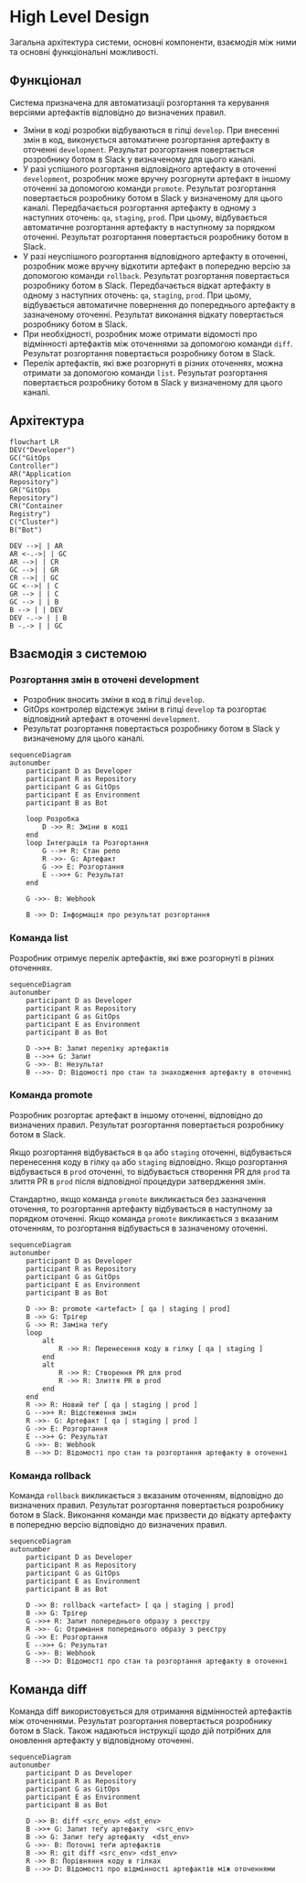 # High Level Design

Загальна архітектура системи, основні компоненти, взаємодія між ними та основні функціональні можливості.

## Функціонал

Система призначена для автоматизації розгортання та керування версіями артефактів відповідно до визначених правил.

- Зміни в коді розробки відбуваються в гілці `develop`. При внесенні змін в код, виконується автоматичне розгортання артефакту в оточенні `development`. Результат розгортання повертається розробнику ботом в Slack у визначеному для цього каналі.
- У разі успішного розгортання відповідного артефакту в оточенні `development`, розробник може вручну розгорнути артефакт в іншому оточенні за допомогою команди `promote`. Результат розгортання повертається розробнику ботом в Slack у визначеному для цього каналі. Передбачається розгортання артефакту в одному з наступних оточень: `qa`, `staging`, `prod`. При цьому, відбувається автоматичне розгортання артефакту в наступному за порядком оточенні. Результат розгортання повертається розробнику ботом в Slack.
- У разі неуспішного розгортання відповідного артефакту в оточенні, розробник може вручну відкотити артефакт в попередню версію за допомогою команди `rollback`. Результат розгортання повертається розробнику ботом в Slack. Передбачається відкат артефакту в одному з наступних оточень: `qa`, `staging`, `prod`. При цьому, відбувається автоматичне повернення до попереднього артефакту в зазначеному оточенні. Результат виконання відкату повертається розробнику ботом в Slack.
- При необхідності, розробник може отримати відомості про відмінності артефактів між оточеннями за допомогою команди `diff`. Результат розгортання повертається розробнику ботом в Slack.
- Перелік артефактів, які вже розгорнуті в різних оточеннях, можна отримати за допомогою команди `list`. Результат розгортання повертається розробнику ботом в Slack у визначеному для цього каналі.

## Архітектура

```mermaid
flowchart LR
DEV("Developer")
GC("GitOps 
Controller")
AR("Application 
Repository")
GR("GitOps 
Repository")
CR("Container 
Registry")
C("Cluster")
B("Bot")

DEV -->| | AR
AR <-.->| | GC
AR -->| | CR
GC -->| | GR
CR -->| | GC
GC <-->| | C
GR --> | | C
GC --> | | B
B --> | | DEV
DEV -.-> | | B
B -.-> | | GC
```

## Взаємодія з системою

### Розгортання змін в оточені development

- Розробник вносить зміни в код в гілці `develop`.
- GitOps контролер відстежує зміни в гілці `develop` та розгортає відповідний артефакт в оточенні `development`.
- Результат розгортання повертається розробнику ботом в Slack у визначеному для цього каналі.

```mermaid
sequenceDiagram
autonumber
    participant D as Developer
    participant R as Repository
    participant G as GitOps
    participant E as Environment
    participant B as Bot

    loop Розробка
        D ->> R: Зміни в коді
    end
    loop Інтеграція та Розгортання
        G -->+ R: Cтан репо
        R ->>- G: Артефакт
        G ->> E: Розгортання
        E -->>+ G: Результат
    end

    G ->>- B: Webhook

    B ->> D: Інформація про результат розгортання
```

### Команда list

Розробник отримує перелік артефактів, які вже розгорнуті в різних оточеннях.

```mermaid
sequenceDiagram
autonumber
    participant D as Developer
    participant R as Repository
    participant G as GitOps
    participant E as Environment
    participant B as Bot

    D ->>+ B: Запит переліку артефактів
    B -->>+ G: Запит
    G ->>- B: Hезультат
    B -->>- D: Відомості про стан та знаходження артефакту в оточенні
```

### Команда promote

Розробник розгортає артефакт в іншому оточенні, відповідно до визначених правил. Результат розгортання повертається розробнику ботом в Slack.

Якщо розгортання відбувається в `qa` або `staging` оточенні, відбувається перенесення коду в гілку `qa` або `staging` відповідно. Якщо розгортання відбувається в `prod` оточенні, то відбувається створення PR для `prod` та злиття PR в `prod` після відповідної процедури затвердження змін.

Стандартно, якщо команда `promote` викликається без зазначення оточення, то розгортання артефакту відбувається в наступному за порядком оточенні. Якщо команда `promote` викликається з вказаним оточенням, то розгортання відбувається в зазначеному оточенні.

```mermaid
sequenceDiagram
autonumber
    participant D as Developer
    participant R as Repository
    participant G as GitOps
    participant E as Environment
    participant B as Bot

    D ->> B: promote <artefact> [ qa | staging | prod]
    B ->> G: Трігер
    G ->> R: Заміна теґу
    loop
        alt
            R ->> R: Перенесення коду в гілку [ qa | staging ]
        end
        alt
            R ->> R: Створення PR для prod
            R ->> R: Злиття PR в prod
        end
    end 
    R ->> R: Новий теґ [ qa | staging | prod ]
    G -->>+ R: Відстеження змін
    R ->>- G: Артефакт [ qa | staging | prod ]
    G ->> E: Розгортання
    E -->>+ G: Результат
    G ->>- B: Webhook
    B -->> D: Відомості про стан та розгортання артефакту в оточенні        
```

### Команда rollback

Команда `rollback` викликається з вказаним оточенням, відповідно до визначених правил. Результат розгортання повертається розробнику ботом в Slack. Виконання команди має призвести до відкату артефакту в попередню версію відповідно до визначених правил.

```mermaid
sequenceDiagram
autonumber
    participant D as Developer
    participant R as Repository
    participant G as GitOps
    participant E as Environment
    participant B as Bot

    D ->> B: rollback <artefact> [ qa | staging | prod]
    B ->> G: Трігер
    G ->>+ R: Запит попереднього образу з реєстру
    R ->>- G: Отримання попереднього образу з реєстру
    G ->> E: Розгортання
    E -->>+ G: Результат
    G ->>- B: Webhook
    B -->> D: Відомості про стан та розгортання артефакту в оточенні        
```

## Команда diff

Команда diff використовується для отримання відмінностей артефактів між оточеннями. Результат розгортання повертається розробнику ботом в Slack. Також надаються інструкції щодо дій потрібних для оновлення артефакту у відповідному оточенні.

```mermaid
sequenceDiagram
autonumber
    participant D as Developer
    participant R as Repository
    participant G as GitOps
    participant E as Environment
    participant B as Bot

    D ->> B: diff <src_env> <dst_env>
    B ->>+ G: Запит теґу артефакту  <src_env>
    B ->> G: Запит теґу артефакту  <dst_env>
    G ->>- B: Поточні теґи артефактів
    B ->> R: git diff <src_env> <dst_env>
    R ->> B: Порівняння коду в гілках
    B -->> D: Відомості про відмінності артефактів між оточеннями
```
